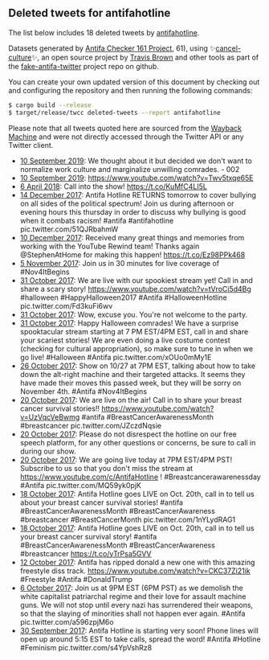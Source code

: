 ## Deleted tweets for antifahotline

The list below includes 18 deleted tweets by
[antifahotline](https://twitter.com/antifahotline).



Datasets generated by [Antifa Checker 161 Project](https://twitter.com/antifacheck161), 61), using ✨[cancel-culture](https://github.com/travisbrown/cancel-culture)✨, an open source project by 
[Travis Brown](https://twitter.com/travisbrown) and other tools as part of the 
[fake-antifa-twitter](https://github.com/antifacheck161/fake-antifa-twitter) project repo on github.

You can create your own updated version of this document by checking out and configuring the
repository and then running the following commands:

```bash
$ cargo build --release
$ target/release/twcc deleted-tweets --report antifahotline
```

Please note that all tweets quoted here are sourced from the
[Wayback Machine](https://web.archive.org) and were not directly accessed through the Twitter API or
any Twitter client.

* [10 September 2019](https://web.archive.org/web/20190925184340/https://twitter.com/antifahotline/status/1171263435352395776): We thought about it but decided we don't want to normalize work culture and marginalize unwilling comrades. - 002 <!--1171263435352395776-->
* [10 September 2019](https://web.archive.org/web/20190925184300/https://twitter.com/antifahotline/status/1171262762720194561): https://www.youtube.com/watch?v=Twv5txqe65E <!--1171262762720194561-->
* [ 6 April 2018](https://web.archive.org/web/20180406015618/https://twitter.com/antifahotline/status/982074488031363073): Call into the show!  https://t.co/KuMfC4LI5L <!--982074488031363073-->
* [14 December 2017](https://web.archive.org/web/20190622091516/https://twitter.com/antifahotline/status/941219026822348800): Antifa Hotline RETURNS tomorrow to cover bullying on all sides of the  political spectrum! Join us during afternoon or evening hours this  thursday in order to discuss why bullying is good when it combats  racism!  #antifa   #antifahotline  pic.twitter.com/51QJRbahmW <!--941219026822348800-->
* [10 December 2017](https://web.archive.org/web/20171210061945/https://twitter.com/antifahotline/status/939741407085961221): Received many great things and memories from working with the YouTube Rewind team! Thanks again @StephenAtHome for making this happen! https://t.co/Ez98PPk468 <!--939741407085961221-->
* [ 5 November 2017](https://web.archive.org/web/20171105002925/https://twitter.com/antifahotline/status/926969667553452032): Join us in 30 minutes for live coverage of #Nov4ItBegins <!--926969667553452032-->
* [31 October 2017](https://web.archive.org/web/20190622114509/https://twitter.com/antifahotline/status/925497249966239744): We are live with our spookiest stream yet! Call in and share a scary story!  https://www.youtube.com/watch?v=tVroCi5d4Bg   #halloween   #HappyHalloween2017   #Antifa   #HalloweenHotline  pic.twitter.com/Fd3kuFi6wv <!--925497249966239744-->
* [31 October 2017](https://web.archive.org/web/20190622114543/https://twitter.com/antifahotline/status/925461829530271745): Wow, excuse you. You're not welcome to the party. <!--925471335672823809-->
* [31 October 2017](https://web.archive.org/web/20190622114543/https://twitter.com/antifahotline/status/925461829530271745): Happy Halloween comrades! We have a surprise spooktacular stream starting at 7 PM EST/4PM EST, call in and share your scariest stories! We are even doing a live costume contest (checking for cultural appropriation), so make sure to tune in when we go live!  #Halloween   #Antifa  pic.twitter.com/xOUo0mMy1E <!--925461829530271745-->
* [26 October 2017](https://web.archive.org/web/20190622120340/https://twitter.com/antifahotline/status/923682051634601984): Show on 10/27 at 7PM EST, talking about how to take down the alt-right machine and their targeted attacks. It seems they have made their moves this passed week, but they will be sorry on November 4th.  #Antifa   #Nov4ItBegins <!--923682051634601984-->
* [20 October 2017](https://web.archive.org/web/20190622122159/https://twitter.com/antifahotline/status/921510435089555456): We are live on the air! Call in to share your breast cancer survival stories!!  https://www.youtube.com/watch?v=UzVqcVeBwmg   #antifa   #BreastCancerAwarenessMonth   #breastcancer  pic.twitter.com/JZczdNqsie <!--921510435089555456-->
* [20 October 2017](https://web.archive.org/web/20190622122211/https://twitter.com/antifahotline/status/921486191345782785): Please do not disrespect the hotline on our free speech platform, for any other questions or concerns, be sure to call in during our show. <!--921487711822807040-->
* [20 October 2017](https://web.archive.org/web/20190622122211/https://twitter.com/antifahotline/status/921486191345782785): We are going live today at 7PM EST/4PM PST! Subscribe to us so that you don't miss the stream at  https://www.youtube.com/c/AntifaHotline !  #Breastcancerawarenessday   #Antifa  pic.twitter.com/MQ59yk0pjK <!--921486191345782785-->
* [18 October 2017](https://web.archive.org/web/20190622123055/https://twitter.com/antifahotline/status/920457088341438465): Antifa Hotline goes LIVE on Oct. 20th, call in to tell us about your breast cancer survival stories!  #antifa   #BreastCancerAwarenessMonth   #BreastCancerAwareness   #breastcancer   #BreastCancerMonth  pic.twitter.com/1nYLydRAG1 <!--920457088341438465-->
* [18 October 2017](https://web.archive.org/web/20171018010524/https://twitter.com/antifahotline/status/920455741458096129): Antifa Hotline goes LIVE on Oct. 20th, call in to tell us your breast cancer survival story! #antifa #BreastCancerAwarenessMonth #BreastCancerAwareness #breastcancer https://t.co/yTrPsa5GVV <!--920455741458096129-->
* [12 October 2017](https://web.archive.org/web/20190622124306/https://twitter.com/antifahotline/status/918601515433992192): Antifa has ripped donald a new one with this amazing freestyle diss track.  https://www.youtube.com/watch?v=CKC37Zi21ik   #Freestyle   #Antifa   #DonaldTrump <!--918601515433992192-->
* [ 6 October 2017](https://web.archive.org/web/20190622130302/https://twitter.com/antifahotline/status/916445680750673920): Join us at 9PM EST (6PM PST) as we demolish the white capitalist  patriarchal regime and their love for assault machine guns. We will not  stop until every nazi has surrendered their weapons, so that the slaying  of minorities shall not happen ever again.  #Antifa  pic.twitter.com/a596zpjM6o <!--916445680750673920-->
* [30 September 2017](https://web.archive.org/web/20190622133042/https://twitter.com/antifahotline/status/914224017011236865): Antifa Hotline is starting very soon! Phone lines will open up around 5:15 EST to take calls, spread the word!  #Antifa   #Hotline   #Feminism  pic.twitter.com/s4YpVshRz8 <!--914224017011236865-->
